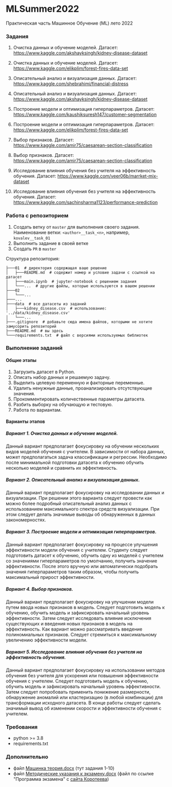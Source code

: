 # MLSummer2022

Практическая часть Машинное Обучение (ML) лето 2022

### Задания

1. Очистка данных и обучение моделей. Датасет: https://www.kaggle.com/akshayksingh/kidney-disease-dataset

2. Очистка данных и обучение моделей. Датасет: https://www.kaggle.com/elikplim/forest-fires-data-set

3. Описательный анализ и визуализация данных. Датасет: https://www.kaggle.com/shebrahimi/financial-distress
 
4. Описательный анализ и визуализация данных. Датасет: https://www.kaggle.com/akshayksingh/kidney-disease-dataset
 
5. Построение модели и оптимизация гиперпараметров. Датасет: https://www.kaggle.com/kaushiksuresh147/customer-segmentation
 
6. Построение модели и оптимизация гиперпараметров. Датасет: https://www.kaggle.com/elikplim/forest-fires-data-set

7. Выбор признаков. Датасет: https://www.kaggle.com/amir75/caesarean-section-classification

8. Выбор признаков. Датасет: https://www.kaggle.com/amir75/caesarean-section-classification

9. Исследование влияния обучения без учителя на эффективность обучения. Датасет: https://www.kaggle.com/veer06b/marrket-mix-dataset

10. Исследование влияния обучения без учителя на эффективность обучения. Датасет: https://www.kaggle.com/sachinsharma1123/performance-prediction


### Работа с репозиторием

1. Создать ветку от `master` для выполнения своего задания. Наименование ветки: `<author>__task_<n>`,
   например, `kovalev__task_01`
2. Выполнить задание в своей ветке
3. Создать `PR` в `master`

Структура репозитория:
```
├───01  # директория содержащая ваше решение
│   ├───README.md  # содержит номер и условие задачи с ссылкой на датасет
│   ├───main.ipynb  # jupyter-notebook с решением задания
│   └───...  # другие файлы, которые используются в вашем решении
├───02
│   └───...
├───...
├───data  # все датасеты из заданий
│   ├───kidney_disease.csv  # использование: '../data/kidney_disease.csv'
│   └───...
├───.gitignore  # добавьте сюда имена файлов, которыми не хотите замусорить репозиторий
├───README.md  # вы здесь
└───requirements.txt  # файл с версиями используемых библиотек
```

### Выполнение заданий

#### Общие этапы

1. Загрузить датасет в Python.
2. Описать набор данных и решаемую задачу.
3. Выделить целевую переменную и факторные переменные.
4. Удалить ненужные данные, проанализировать отсутствующие значения.
5. Прокомментировать количественные параметры датасета.
6. Разбить выборку на обучающую и тестовую.
7. Работа по вариантам.

#### Варианты этапов

##### Вариант 1. Очистка данных и обучение моделей.

Данный вариант предполагает фокусировку на обучении нескольких
видов моделей обучения с учителем. В зависимости от набора
данных, может предполагаться задача классификации и регрессии.
Необходимо после минимальной подготовки датасета к обучению
обучить несколько моделей и сравнить их эффективность.

##### Вариант 2. Описательный анализ и визуализация данных.

Данный вариант предполагает фокусировку на исследовании данных
и визуализации. При решении этого варианта следует провести как
можно более подробный описательный анализ данных с
использованием максимального спектра средств визуализации. При
этом следует делать значимые выводы об обнаруженных в данных
закономерностях.

##### Вариант 3. Построение модели и оптимизация гиперпараметров.

Данный вариант предполагает фокусировку на процессе улучшения
эффективности модели обучения с учителем. Студенту следует
подготовить датасет к обучению, обучить одну из моделей с учителем
со значениями гиперпараметров по умолчанию, получить значение
эффективности. После этого вручную или автоматически подобрать
значения гиперпараметров таким образом, чтобы получить
максимальный прирост эффективности.

##### Вариант 4. Выбор признаков.

Данный вариант предполагает фокусировку на улучшении модели
путем ввода новых признаков в модель. Следует подготовить модель
к обучению, обучить модель и зафиксировать начальный уровень
эффективности. Затем следует исследовать влияние исключения
существующих и введения новых признаков в модель на
эффективность. Как вариант можно рассматривать введение
полиномиальных признаков. Следует стремиться к максимальному
увеличению эффективности модели.

##### Вариант 5. Исследование влияния обучения без учителя на эффективность обучения.

Данный вариант предполагает фокусировку на использовании
методов обучения без учителя для ускорения или повышения
эффективности обучения с учителем. Следует подготовить модель к
обучению, обучить модель и зафиксировать начальный уровень
эффективности. Затем следует попробовать применить понижение
размерности, обнаружение аномалий или кластеризацию (в любой
комбинации) для трансформации исходного датасета. В конце работы
следует сделать значимый вывод об изменении скорости и
эффективности обучения с учителем.

### Требования

- python >= 3.8
- requirements.txt

### Дополнительно

- файл [Машинка теория.docx](https://docs.google.com/document/d/1Wvbh8_V136eJZkpTeUbHaM5Xh6DHuG8L/edit) (тут задания 1-10)
- файл [Методические указания к экзамену.docx](https://docs.google.com/document/d/1b3Py3FyRpE3e7IMyX-ZZj1OYbU_Cpq80/edit) (файл по ссылке "Программа экзамена" с [сайта Коротеева](https://koroteev.site/ml/#%D0%B4%D0%BB%D1%8F-%D1%81%D1%82%D1%83%D0%B4%D0%B5%D0%BD%D1%82%D0%BE%D0%B2-%D1%84%D0%B8%D0%BD%D0%B0%D0%BD%D1%81%D0%BE%D0%B2%D0%BE%D0%B3%D0%BE-%D1%83%D0%BD%D0%B8%D0%B2%D0%B5%D1%80%D1%81%D0%B8%D1%82%D0%B5%D1%82%D0%B0))
